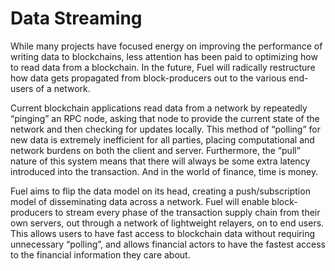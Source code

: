 # Data Streaming

While many projects have focused energy on improving the performance of writing data to blockchains, less attention has been paid to optimizing how to read data from a blockchain. In the future, Fuel will radically restructure how data gets propagated from block-producers out to the various end-users of a network.

Current blockchain applications read data from a network by repeatedly “pinging” an RPC node, asking that node to provide the current state of the network and then checking for updates locally. This method of “polling” for new data is extremely inefficient for all parties, placing computational and network burdens on both the client and server. Furthermore, the “pull” nature of this system means that there will always be some extra latency introduced into the transaction. And in the world of finance, time is money.

Fuel aims to flip the data model on its head, creating a push/subscription model of disseminating data across a network. Fuel will enable block-producers to stream every phase of the transaction supply chain from their own servers, out through a network of lightweight relayers, on to end users. This allows users to have fast access to blockchain data without requiring unnecessary “polling”, and allows financial actors to have the fastest access to the financial information they care about.
